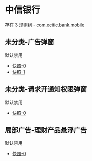 # 中信银行

存在 3 规则组 - [com.ecitic.bank.mobile](/src/apps/com.ecitic.bank.mobile.ts)

## 未分类-广告弹窗

默认禁用

- [快照-0](https://i.gkd.li/i/13402746)
- [快照-1](https://i.gkd.li/i/12701230)

## 未分类-请求开通知权限弹窗

默认禁用

- [快照-0](https://i.gkd.li/i/13399102)

## 局部广告-理财产品悬浮广告

默认禁用

- [快照-0](https://i.gkd.li/i/14208637)

